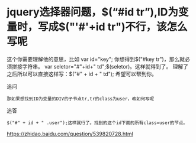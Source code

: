 # jquery选择器问题，\$(“#id tr”),ID为变量时，写成$("'#'+id tr")不行，该怎么写呢

这个你需要理解他的意思，比如
var id="key";
你想得到$("#key tr")，那么就必须拼接字符串。
var seletor="#"+id+" td";$(seletor)。这样就得到了。
理解了之后所以可以直接这样写：$("#" + id + " td");
希望可以帮到你。

追问

```
那如果想找到ID为变量的DIV的子节点tr,tr的class为user，改如何写呢
```

追答

```
$("#" + id + " .user");这样就行了。找到的这个id下面的所有class=user的节点。
```





https://zhidao.baidu.com/question/539820728.html